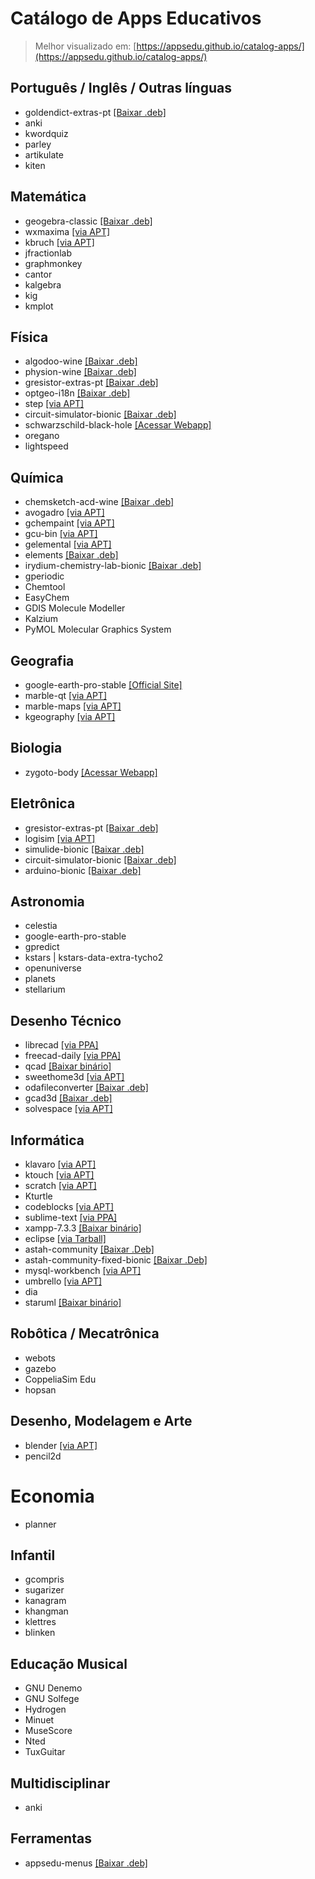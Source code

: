 # Catálogo de Apps Educativos

> Melhor visualizado em: [https://appsedu.github.io/catalog-apps/](https://appsedu.github.io/catalog-apps/)

## Português / Inglês / Outras línguas

- goldendict-extras-pt [[Baixar .deb]](https://drive.google.com/open?id=1wyCW5MgzvmJSwQ7q12idzJ61-Gqx9i3Z)
- anki
- kwordquiz
- parley
- artikulate
- kiten

## Matemática

- geogebra-classic [[Baixar .deb]](http://www.geogebra.org/download/deb.php?arch=amd64&ver=6)
- wxmaxima [[via APT]](appstream://wxMaxima.desktop)
- kbruch [[via APT]](appstream://org.kde.kbruch.desktop)
- jfractionlab
- graphmonkey
- cantor
- kalgebra
- kig
- kmplot

## Física

- algodoo-wine [[Baixar .deb]](https://drive.google.com/open?id=1_7_UqwYbQie1ctafCJomHG6hwleI1IAu)
- physion-wine [[Baixar .deb]](https://drive.google.com/open?id=1ad0wXbzRBUmgcrx2NXxoRVCYNhXy2Ae5)
- gresistor-extras-pt [[Baixar .deb]](https://github.com/appsedu/gresistor-extras-pt/releases/download/0.1/gresistor-extras-pt_0.1_all.deb)
- optgeo-i18n [[Baixar .deb]](https://drive.google.com/open?id=1nOh_3nkHdQli0TuyQ7AO9vBJJgvahXqQ)
- step [[via APT]](appstream://org.kde.step.desktop)
- circuit-simulator-bionic [[Baixar .deb]](https://github.com/appsedu/circuit-simulator-bionic/releases/download/2.7.0/circuit-simulator-bionic_2.7.0_all.deb)
- schwarzschild-black-hole [[Acessar Webapp]](http://spiro.fisica.unipd.it/~antonell/schwarzschild/live/)
- oregano
- lightspeed

## Química

- chemsketch-acd-wine [[Baixar .deb]](https://drive.google.com/open?id=1HUFAEHGG1vegDeKfsZrI9GEZhViRRK7C)
- avogadro [[via APT]](appstream://avogadro.desktop)
- gchempaint [[via APT]](appstream://gchempaint-0.14.desktop)
- gcu-bin [[via APT]](appstream://gchem3d-0.14.desktop)
- gelemental [[via APT]](appstream://gelemental.desktop)
- elements [[Baixar .deb]](https://github.com/FlorianFe/Elements/releases/download/v1.1.6/Elements.deb)
- irydium-chemistry-lab-bionic [[Baixar .deb]](https://drive.google.com/open?id=1eCZvCs_j_DpyYMUbPtecPvo9RfUNJ23F)
- gperiodic
- Chemtool
- EasyChem
- GDIS Molecule Modeller
- Kalzium
- PyMOL Molecular Graphics System

## Geografia

- google-earth-pro-stable [[Official Site]](#)
- marble-qt [[via APT]](appstream://org.kde.marble-qt)
- marble-maps [[via APT]](appstream://org.kde.marble.maps)
- kgeography [[via APT]](appstream://org.kde.kgeography)

## Biologia

- zygoto-body [[Acessar Webapp]](https://www.zygotebody.com/)

## Eletrônica

- gresistor-extras-pt [[Baixar .deb]](https://github.com/appsedu/gresistor-extras-pt/releases/download/0.1/gresistor-extras-pt_0.1_all.deb)
- logisim [[via APT]](appstream://logisim.desktop)
- simulide-bionic [[Baixar .deb]](https://github.com/appsedu/simulide-bionic/releases/download/0.3.10/simulide-bionic_0.3.10_all.deb)
- circuit-simulator-bionic [[Baixar .deb]](https://github.com/appsedu/circuit-simulator-bionic/releases/download/2.7.0/circuit-simulator-bionic_2.7.0_all.deb)
- arduino-bionic [[Baixar .deb]](https://github.com/appsedu/arduino-bionic/releases/download/1.8.9/arduino-bionic_1.8.9_amd64.deb)

## Astronomia

- celestia
- google-earth-pro-stable
- gpredict
- kstars | kstars-data-extra-tycho2
- openuniverse
- planets
- stellarium

## Desenho Técnico

- librecad [[via PPA]](https://launchpad.net/~librecad-dev/+archive/ubuntu/librecad-daily?field.series_filter=bionic)
- freecad-daily [[via PPA]](https://launchpad.net/~freecad-maintainers/+archive/ubuntu/freecad-daily?field.series_filter=bionic)
- qcad [[Baixar binário]](https://www.qcad.org/archives/qcad/qcad-3.22.0-trial-linux-x86_64.run)
- sweethome3d [[via APT]](appstream://sweethome3d.desktop)
- odafileconverter [[Baixar .deb]](https://download.opendesign.com/guestfiles/ODAFileConverter/ODAFileConverter_QT5_lnxX64_4.7dll.deb)
- gcad3d [[Baixar .deb]](http://www.gcad3d.org/download/gCAD3D-2.40-bin-amd64.deb)
- solvespace [[via APT]](appstream://solvespace.desktop)

## Informática

- klavaro [[via APT]](appstream://klavaro.desktop)
- ktouch [[via APT]](appstream://org.kde.ktouch)
- scratch [[via APT]](appstream://scratch.desktop)
- Kturtle
- codeblocks [[via APT]](appstream://codeblocks.desktop)
- sublime-text [[via PPA]](https://www.sublimetext.com/docs/3/linux_repositories.html#apt)
- xampp-7.3.3 [[Baixar binário]](https://www.apachefriends.org/xampp-files/7.3.3/xampp-linux-x64-7.3.3-1-installer.run)
- eclipse [[via Tarball]](https://www.eclipse.org/downloads/download.php?file=/oomph/epp/2019-03/R/eclipse-inst-linux64.tar.gz&mirror_id=1278)
- astah-community [[Baixar .Deb]](https://drive.google.com/open?id=14m9hsh8J-imRLsmYI_ehI7f4VZlfHvVs)
- astah-community-fixed-bionic [[Baixar .Deb]]()
- mysql-workbench [[via APT]](appstream://mysql-workbench.desktop)
- umbrello [[via APT]](appstream://org.kde.umbrello.desktop)
- dia
- staruml [[Baixar binário]](http://staruml.io/download/releases/StarUML-3.1.0-x86_64.AppImage)

## Robôtica / Mecatrônica

- webots
- gazebo
- CoppeliaSim Edu
- hopsan

## Desenho, Modelagem e Arte

- blender [[via APT]](appstream://blender.desktop)
- pencil2d

# Economia

- planner

## Infantil

- gcompris
- sugarizer
- kanagram
- khangman
- klettres
- blinken

## Educação Musical

- GNU Denemo
- GNU Solfege
- Hydrogen
- Minuet
- MuseScore
- Nted
- TuxGuitar

## Multidisciplinar

- anki

## Ferramentas

- appsedu-menus [[Baixar .deb]](https://drive.google.com/uc?authuser=0&id=1ImsHkxKMHLR-9MEQ2aUAJh4H9aUHb3-m&export=download)
